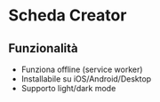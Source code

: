 
# Scheda Creator 

## Funzionalità

- Funziona offline (service worker)
- Installabile su iOS/Android/Desktop
- Supporto light/dark mode
